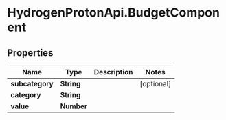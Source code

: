 # HydrogenProtonApi.BudgetComponent

## Properties
Name | Type | Description | Notes
------------ | ------------- | ------------- | -------------
**subcategory** | **String** |  | [optional] 
**category** | **String** |  | 
**value** | **Number** |  | 


